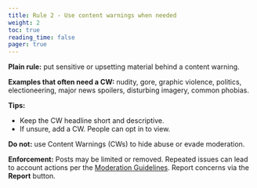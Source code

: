 ```yaml
---
title: Rule 2 - Use content warnings when needed
weight: 2
toc: true
reading_time: false
pager: true
---
```


**Plain rule:** put sensitive or upsetting material behind a content warning.

**Examples that often need a CW:** nudity, gore, graphic violence, politics, electioneering, major news spoilers, disturbing imagery, common phobias.

**Tips:**
- Keep the CW headline short and descriptive.
- If unsure, add a CW. People can opt in to view.

**Do not:** use Content Warnings (CWs) to hide abuse or evade moderation.

**Enforcement:** Posts may be limited or removed. Repeated issues can lead to account actions per the [Moderation Guidelines](/docs/policies/moderation-guidelines/). Report concerns via the **Report** button.
